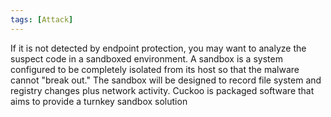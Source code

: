 ```yaml
---
tags: [Attack]
---
```


If it is not detected by endpoint protection, you may want to analyze the suspect code in a sandboxed environment. A sandbox is a system configured to be completely isolated from its host so that the malware cannot "break out." The sandbox will be designed to record file system and registry changes plus network activity. Cuckoo is packaged software that aims to provide a turnkey sandbox solution